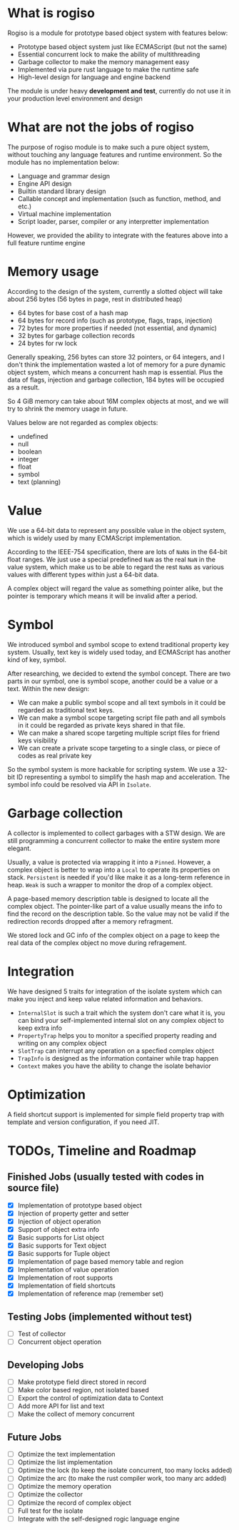# What is rogiso

Rogiso is a module for prototype based object system with features below:

* Prototype based object system just like ECMAScript (but not the same)
* Essential concurrent lock to make the ability of multithreading
* Garbage collector to make the memory management easy
* Implemented via pure rust language to make the runtime safe
* High-level design for language and engine backend

The module is under heavy **development and test**, currently do not use 
it in your production level environment and design

# What are not the jobs of rogiso

The purpose of rogiso module is to make such a pure object system, without 
touching any language features and runtime environment. So the module has 
no implementation below:

* Language and grammar design
* Engine API design 
* Builtin standard library design
* Callable concept and implementation (such as function, method, and etc.)
* Virtual machine implementation
* Script loader, parser, compiler or any interpretter implementation

However, we provided the ability to integrate with the features above into
a full feature runtime engine

# Memory usage

According to the design of the system, currently a slotted object will take
about 256 bytes (56 bytes in page, rest in distributed heap)

* 64 bytes for base cost of a hash map
* 64 bytes for record info (such as prototype, flags, traps, injection)
* 72 bytes for more properties if needed (not essential, and dynamic)
* 32 bytes for garbage collection records
* 24 bytes for rw lock

Generally speaking, 256 bytes can store 32 pointers, or 64 integers, and 
I don't think the implementation wasted a lot of memory for a pure dynamic 
object system, which means a concurrent hash map is essential. Plus the 
data of flags, injection and garbage collection, 184 bytes will be 
occupied as a result.

So 4 GiB memory can take about 16M complex objects at most, and we will 
try to shrink the memory usage in future. 

Values below are not regarded as complex objects:

* undefined
* null
* boolean
* integer
* float
* symbol
* text (planning)

# Value

We use a 64-bit data to represent any possible value in the object 
system, which is widely used by many ECMAScript implementation.

According to the IEEE-754 specification, there are lots of `NaN`s in the 
64-bit float ranges. We just use a special predefined `NaN` as the real 
`NaN` in the value system, which make us to be able to regard the rest 
`NaN`s as various values with different types within just a 64-bit data.

A complex object will regard the value as something pointer alike, but
the pointer is temporary which means it will be invalid after a period.

# Symbol

We introduced symbol and symbol scope to extend traditional property key
system. Usually, text key is widely used today, and ECMAScript has another
kind of key, symbol. 

After researching, we decided to extend the symbol concept. There are two
parts in our symbol, one is symbol scope, another could be a value or a 
text. Within the new design:

* We can make a public symbol scope and all 
  text symbols in it could be regarded as traditional text keys. 
* We can make a symbol scope targeting script file path and all 
  symbols in it could be regarded as private keys shared in that file. 
* We can make a shared scope targeting multiple script files for friend 
  keys visibility
* We can create a private scope targeting to a single class, or piece of 
  codes as real private key

So the symbol system is more hackable for scripting system. We use a 
32-bit ID representing a symbol to simplify the hash map and acceleration. 
The symbol info could be resolved via API in `Isolate`.

# Garbage collection

A collector is implemented to collect garbages with a STW design. We are
still programming a concurrent collector to make the entire system more
elegant.

Usually, a value is protected via wrapping it into a `Pinned`. However, a
complex object is better to wrap into a `Local` to operate its properties
on stack. `Persistent` is needed if you'd like make it as a long-term 
reference in heap. `Weak` is such a wrapper to monitor the drop of a 
complex object.

A page-based memory description table is designed to locate all the 
complex object. The pointer-like part of a value usually means the info
to find the record on the description table. So the value may not be 
valid if the redirection records dropped after a memory refragment. 

We stored lock and GC info of the complex object on a page to keep the 
real data of the complex object no move during refragement.

# Integration

We have designed 5 traits for integration of the isolate system which 
can make you inject and keep value related information and behaviors.

* `InternalSlot` is such a trait which the system don't care what it is, 
  you can bind your self-implemented internal slot on any complex object
  to keep extra info
* `PropertyTrap` helps you to monitor a specified property reading and 
  writing on any complex object
* `SlotTrap` can interrupt any operation on a specfied complex object
* `TrapInfo` is designed as the information container while trap happen
* `Context` makes you have the ability to change the isolate behavior

# Optimization

A field shortcut support is implemented for simple field property trap
with template and version configuration, if you need JIT.

# TODOs, Timeline and Roadmap

## Finished Jobs (usually tested with codes in source file)

* [x] Implementation of prototype based object
* [x] Injection of property getter and setter
* [x] Injection of object operation
* [x] Support of object extra info
* [x] Basic supports for List object
* [x] Basic supports for Text object
* [x] Basic supports for Tuple object
* [x] Implementation of page based memory table and region
* [x] Implementation of value operation
* [x] Implementation of root supports
* [x] Implementation of field shortcuts
* [x] Implementation of reference map (remember set)

## Testing Jobs (implemented without test)

* [ ] Test of collector
* [ ] Concurrent object operation

## Developing Jobs

* [ ] Make prototype field direct stored in record
* [ ] Make color based region, not isolated based
* [ ] Export the control of optimization data to Context
* [ ] Add more API for list and text
* [ ] Make the collect of memory concurrent

## Future Jobs

* [ ] Optimize the text implementation
* [ ] Optimize the list implementation
* [ ] Optimize the lock (to keep the isolate concurrent, too many locks added)
* [ ] Optimize the arc (to make the rust compiler work, too many arc added)
* [ ] Optimize the memory operation
* [ ] Optimize the collector
* [ ] Optimize the record of complex object
* [ ] Full test for the isolate
* [ ] Integrate with the self-designed rogic language engine 
